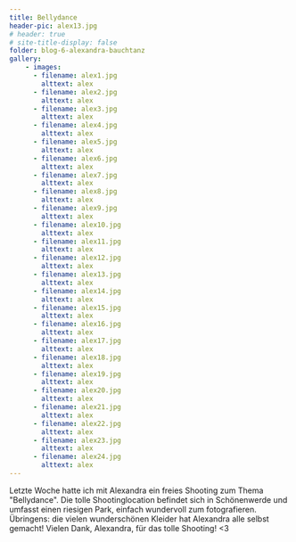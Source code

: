 ```yaml
---
title: Bellydance
header-pic: alex13.jpg
# header: true
# site-title-display: false
folder: blog-6-alexandra-bauchtanz
gallery: 
    - images:
      - filename: alex1.jpg
        alttext: alex
      - filename: alex2.jpg
        alttext: alex
      - filename: alex3.jpg
        alttext: alex
      - filename: alex4.jpg
        alttext: alex
      - filename: alex5.jpg
        alttext: alex
      - filename: alex6.jpg
        alttext: alex
      - filename: alex7.jpg
        alttext: alex
      - filename: alex8.jpg
        alttext: alex
      - filename: alex9.jpg
        alttext: alex
      - filename: alex10.jpg
        alttext: alex
      - filename: alex11.jpg
        alttext: alex
      - filename: alex12.jpg
        alttext: alex
      - filename: alex13.jpg
        alttext: alex     
      - filename: alex14.jpg
        alttext: alex
      - filename: alex15.jpg
        alttext: alex
      - filename: alex16.jpg
        alttext: alex
      - filename: alex17.jpg
        alttext: alex
      - filename: alex18.jpg
        alttext: alex
      - filename: alex19.jpg
        alttext: alex
      - filename: alex20.jpg
        alttext: alex
      - filename: alex21.jpg
        alttext: alex
      - filename: alex22.jpg
        alttext: alex
      - filename: alex23.jpg
        alttext: alex
      - filename: alex24.jpg
        alttext: alex
---
```

Letzte Woche hatte ich mit Alexandra ein freies Shooting zum Thema "Bellydance". Die tolle Shootinglocation befindet sich in Schönenwerde und umfasst einen riesigen Park, einfach wundervoll zum fotografieren. 
Übringens: die vielen wunderschönen Kleider hat Alexandra alle selbst gemacht!
Vielen Dank, Alexandra, für das tolle Shooting!
&lt;3
